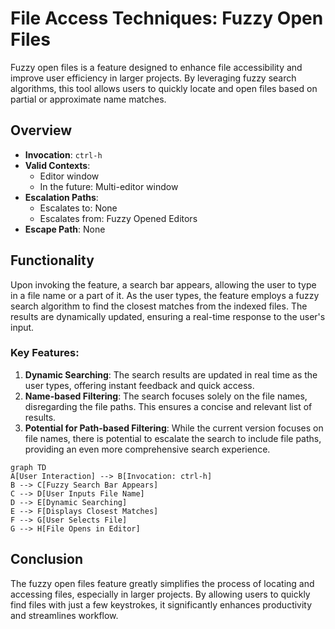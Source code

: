 # File Access Techniques: Fuzzy Open Files
Fuzzy open files is a feature designed to enhance file accessibility and improve user efficiency in larger projects. By leveraging fuzzy search algorithms, this tool allows users to quickly locate and open files based on partial or approximate name matches.

## Overview
- **Invocation**: `ctrl-h`
- **Valid Contexts**:
    - Editor window
    - In the future: Multi-editor window
- **Escalation Paths**:
    - Escalates to: None
    - Escalates from: Fuzzy Opened Editors
- **Escape Path**: None

## Functionality
Upon invoking the feature, a search bar appears, allowing the user to type in a file name or a part of it. As the user types, the feature employs a fuzzy search algorithm to find the closest matches from the indexed files. The results are dynamically updated, ensuring a real-time response to the user's input.

### Key Features:
1. **Dynamic Searching**: The search results are updated in real time as the user types, offering instant feedback and quick access.
2. **Name-based Filtering**: The search focuses solely on the file names, disregarding the file paths. This ensures a concise and relevant list of results.
3. **Potential for Path-based Filtering**: While the current version focuses on file names, there is potential to escalate the search to include file paths, providing an even more comprehensive search experience.

```mermaid
graph TD
A[User Interaction] --> B[Invocation: ctrl-h]
B --> C[Fuzzy Search Bar Appears]
C --> D[User Inputs File Name]
D --> E[Dynamic Searching]
E --> F[Displays Closest Matches]
F --> G[User Selects File]
G --> H[File Opens in Editor]
```

## Conclusion
The fuzzy open files feature greatly simplifies the process of locating and accessing files, especially in larger projects. By allowing users to quickly find files with just a few keystrokes, it significantly enhances productivity and streamlines workflow.

